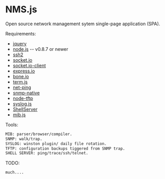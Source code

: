 NMS.js
======

Open source network management sytem single-page application (SPA).


Requirements:
* [jquery](http://jquery.com/)
* [node.js](http://nodejs.org/) -- v0.8.7 or newer
* [ssh2](https://github.com/mscdex/ssh2)
* [socket.io](https://github.com/LearnBoost/socket.io)
* [socket.io-client](https://github.com/LearnBoost/socket.io-client)
* [express.io](https://github.com/techpines/express.io)
* [bone.io](https://github.com/techpines/bone.io)
* [term.js](https://github.com/chjj/term.js)
* [net-ping](https://npmjs.org/package/net-ping/)
* [snmp-native](https://github.com/calmh/node-snmp-native)
* [node-tftp](https://github.com/PrimeEuler/NMS.js/tree/master/tools/tftp/node-tftp-master)
* [syslog.js](https://github.com/PrimeEuler/NMS.js/tree/master/tools/syslog)
* [ShellServer](https://github.com/PrimeEuler/NMS.js/tree/master/tools/shellserver)
* [mib.js](https://github.com/PrimeEuler/NMS.js/tree/master/tools/SNMP)

Tools:
```bash
MIB: parser/browser/compiler.
SNMP: walk/trap.
SYSLOG: winston plugin/ daily file rotation.
TFTP: configuration backups tiggered from SNMP trap.
SHELL SERVER: ping/trace/ssh/telnet.
```
TODO:
```bash
much....
```


